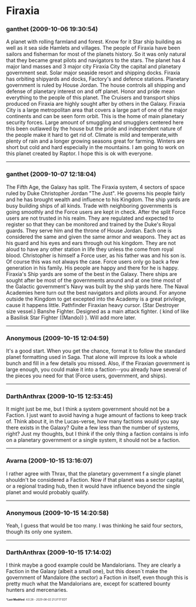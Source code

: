 # Firaxia

### **ganthet** (2009-10-06 19:30:54)

A planet with rolling farmland and forest. Know for it Star ship building as well as it sea side Hamlets and villages. The people of Firaxia have been sailors and fisherman for most of the planets history. So it was only natural that they became great pilots and navigators to the stars.
The planet has 4 major land masses and 3 major city Firaxia City the capital and planetary government seat. Solar major seaside resort and shipping docks. Firaxia has orbiting shipyards and docks, Factory's and defence stations.
Planetary government is ruled by House Jordan. The house controls all shipping and defense of planetary interest on and off planet.
Honor and pride mean everything to the people of this planet. The Cruisers and transport ships produced on Firaxia are highly sought after by others in the Galaxy.
Firaxia City is a large metropolitan area that covers a large part of one of the major continents and can be seen form orbit.
This is the home of main planetary security forces. Large amount of smuggling and smugglers centered here this been outlawed by the house but the pride and independent nature of the people make it hard to get rid of.
Climate is mild and temperate,with plenty of rain and a longer growing seasons great for farming. Winters are short but cold and hard especially in the mountains.
I am going to work on this planet created by Raptor. I hope this is ok with everyone.

---

### **ganthet** (2009-10-07 12:18:04)

The Fifth Age, the Galaxy has split. The Firaxia system, 4 sectors of space ruled by Duke Christopher Jordan "The Just". He governs his people fairly and he has brought wealth and influence to his Kingdom. The ship yards are busy building ships of all kinds. Trade with neighboring governments is going smoothly and the Force users are kept in check. After the split Force users are not trusted in his realm. They are regulated and expected to register so that they can be monitored and trained by the Duke's Royal guards. They serve him and the throne of House Jordan. Each one is considered the same and given the same armor and weapons. They act as his guard and his eyes and ears through out his kingdom. They are not aloud to have any other station in life they unless the come from royal blood. Christopher is himself a Force user, as his father was and his son is. Of course this was not always the case. Force users only go back a few generation in his family. His people are happy and there for he is happy.
Firaxia's Ship yards are some of the best in the Galaxy. There ships are sought after be most of the governments around and at one time most of the Galactic government's Navy was built by the ship yards here. The Naval Academies here turn out the best navigators and pilots around. For anyone outside the Kingdom to get excepted into the Academy is a great privilege, cause it happens little.
Pathfinder Firaxian heavy cursor. (Star Destroyer size vessel.)
Banshe Fighter. Designed as a main attack fighter. ( kind of like a Basilisk Star Fighter ((Mando)) ).
Will add more later.

---

### **Anonymous** (2009-10-15 12:04:59)

It's a good start. When you get the chance, format it to follow the standard planet formatting used in Saga. That alone will improve its look a whole bunch and fill in a few details you missed.
Also, if the Firaxian government is large enough, you could make it into a faction--you already have several of the pieces you need for that (Force users, government, and ships).

---

### **DarthAnthrax** (2009-10-15 12:53:45)

It might just be me, but I think a system government should not be a Faction. I just want to avoid having a huge amount of factions to keep track of. Think about it, in the Lucas-verse, how many factions would you say there exists in the Galaxy? Quite a few less than the number of systems, right?
Just my thoughts, but I think if the only thing a faction contains is info on a planetary government or a single system, it should not be a faction.

---

### **Avarna** (2009-10-15 13:16:07)

I rather agree with Thrax, that the planetary government f a single planet shouldn't be considered a Faction. Now if that planet was a sector capital, or a regional trading hub, then it would have influence beyond the single planet and would probably qualify.

---

### **Anonymous** (2009-10-15 14:20:58)

Yeah, I guess that would be too many. I was thinking he said four sectors, though its only one system.

---

### **DarthAnthrax** (2009-10-15 17:14:02)

I think maybe a good example could be Mandalorians. They are clearly a Faction in the Galaxy (albeit a small one), but this doesn´t make the government of Mandalore (the sector) a Faction in itself, even though this is pretty much what the Mandalorians are, except for scattered bounty hunters and mercenaries.



<span style="font-size: 0.5em;">***Last Modified**: 4.0.28 - *2025-06-02 21:37:17 EDT*</span>